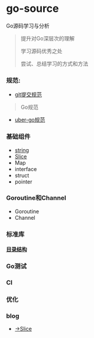 # go-source
Go源码学习与分析
>提升对Go深层次的理解
>
>学习源码优秀之处
>
>尝试、总结学习的方式和方法

### 规范:
* [git提交规范](https://github.com/crab21/go-source/blob/master/git%E6%8F%90%E4%BA%A4%E8%A7%84%E8%8C%83.md)

>Go规范

* [uber-go规范](https://github.com/uber-go/guide/blob/master/style.md)


### 基础组件
* [string](https://github.com/crab21/go-source/blob/master/gosource/src/com.py/sourcego/sourcestring/README.md)
* [Slice](https://github.com/crab21/go-source/blob/master/gosource/src/com.py/sourcego/sourceslice/README.md)
* Map
* interface
* struct
* pointer

### Goroutine和Channel

* Goroutine
* Channel

### 标准库
#### [目录结构](https://github.com/crab21/go-source/blob/master/standard_library.md)
### Go测试

### CI

### 优化

### blog
* [→Slice](https://blog.golang.org/slices-intro)
